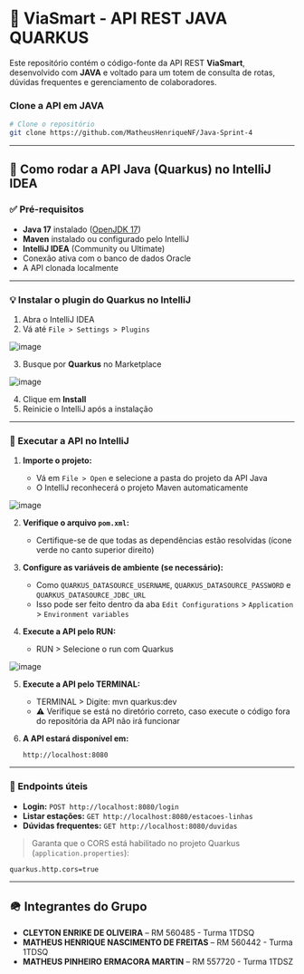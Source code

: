 # 📍 ViaSmart - API REST JAVA QUARKUS

Este repositório contém o código-fonte da API REST **ViaSmart**, desenvolvido com **JAVA** e voltado para um totem de consulta de rotas, dúvidas frequentes e gerenciamento de colaboradores.


### Clone a API em JAVA
```bash
# Clone o repositório
git clone https://github.com/MatheusHenriqueNF/Java-Sprint-4
````

---
## 🔧 Como rodar a API Java (Quarkus) no IntelliJ IDEA

### ✅ Pré-requisitos

* **Java 17** instalado ([OpenJDK 17](https://jdk.java.net/17/))
* **Maven** instalado ou configurado pelo IntelliJ
* **IntelliJ IDEA** (Community ou Ultimate)
* Conexão ativa com o banco de dados Oracle
* A API clonada localmente

---

### 💡 Instalar o plugin do Quarkus no IntelliJ

1. Abra o IntelliJ IDEA
2. Vá até `File > Settings > Plugins`

 ![image](https://github.com/user-attachments/assets/705c1ef7-0dcf-4afe-8241-1f0292099a5b)

3. Busque por **Quarkus** no Marketplace

![image](https://github.com/user-attachments/assets/6ec2b20b-3477-42e2-af0d-ac8b68856ed3)


4. Clique em **Install**
5. Reinicie o IntelliJ após a instalação

---

### 🚀 Executar a API no IntelliJ

1. **Importe o projeto:**

   * Vá em `File > Open` e selecione a pasta do projeto da API Java
   * O IntelliJ reconhecerá o projeto Maven automaticamente

  ![image](https://github.com/user-attachments/assets/cd72b62a-3bcf-4872-89d4-b97cc87ab498)


2. **Verifique o arquivo `pom.xml`:**

   * Certifique-se de que todas as dependências estão resolvidas (ícone verde no canto superior direito)

3. **Configure as variáveis de ambiente (se necessário):**

   * Como `QUARKUS_DATASOURCE_USERNAME`, `QUARKUS_DATASOURCE_PASSWORD` e `QUARKUS_DATASOURCE_JDBC_URL`
   * Isso pode ser feito dentro da aba `Edit Configurations` > `Application` > `Environment variables`

4. **Execute a API pelo RUN:**

   * RUN > Selecione o run com Quarkus

![image](https://github.com/user-attachments/assets/f5e56bd9-ce26-4488-a7ff-43ecf77d3d8e)


5. **Execute a API pelo TERMINAL:**

   * TERMINAL > Digite:  mvn quarkus:dev
   * ⚠️ Verifique se está no diretório correto, caso execute o código fora do repositória da API não irá funcionar

6. **A API estará disponível em:**

   ```
   http://localhost:8080
   ```

---

### 📌 Endpoints úteis

* **Login:** `POST http://localhost:8080/login`
* **Listar estações:** `GET http://localhost:8080/estacoes-linhas`
* **Dúvidas frequentes:** `GET http://localhost:8080/duvidas`

> Garanta que o CORS está habilitado no projeto Quarkus (`application.properties`):

```properties
quarkus.http.cors=true
```

---

## 🪖 Integrantes do Grupo

* **CLEYTON ENRIKE DE OLIVEIRA** – RM 560485 - Turma 1TDSQ
* **MATHEUS HENRIQUE NASCIMENTO DE FREITAS** – RM 560442 - Turma 1TDSQ
* **MATHEUS PINHEIRO ERMACORA MARTIN** – RM 557720 - Turma 1TDSZ
